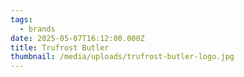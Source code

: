 ```yaml
---
tags:
  - brands
date: 2025-05-07T16:12:00.000Z
title: Trufrost Butler
thumbnail: /media/uploads/trufrost-butler-logo.jpg
---
```

